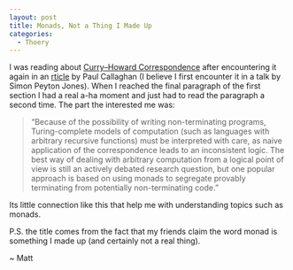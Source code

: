 ```yaml
---
layout: post
title: Monads, Not a Thing I Made Up
categories:
  - Thoery
---
```


I was reading about [Curry–Howard Correspondence](http://en.wikipedia.org/wiki/Curry%E2%80%93Howard_correspondence) after encountering it again in an [rticle](http://pragprog.com/magazines/2012-09/thinking-functionally-with-haskell) by Paul Callaghan (I believe I first encounter it in a talk by Simon Peyton Jones). When I reached the final paragraph of the first section I had a real a-ha moment and just had to read the paragraph a second time.  The part the interested me was:

> “Because of the possibility of writing non-terminating programs, Turing-complete models of computation (such as languages with arbitrary recursive functions) must be interpreted with care, as naive application of the correspondence leads to an inconsistent logic. The best way of dealing with arbitrary computation from a logical point of view is still an actively debated research question, but one popular approach is based on using monads to segregate provably terminating from potentially non-terminating code.”

Its little connection like this that help me with understanding topics such as monads.

P.S. the title comes from the fact that my friends claim the word monad is something I made up (and certainly not a real thing).

~ Matt
